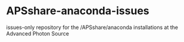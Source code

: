 # APSshare-anaconda-issues
issues-only repository for the /APSshare/anaconda installations at the Advanced Photon Source
